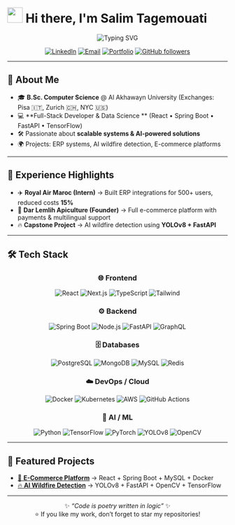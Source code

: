 # <img src="https://media.giphy.com/media/hvRJCLFzcasrR4ia7z/giphy.gif" width="35"> Hi there, I'm **Salim Tagemouati**

<div align="center">

<img src="https://readme-typing-svg.herokuapp.com?font=Fira+Code&size=28&duration=2500&pause=800&color=6366F1&center=true&vCenter=true&multiline=true&repeat=false&width=800&height=100&lines=Full-Stack+Developer+%7C+AI+Engineer;Turning+Ideas+Into+Impact+%F0%9F%9A%80" alt="Typing SVG" />

<br/>

[![LinkedIn](https://img.shields.io/badge/LinkedIn-0077B5?style=for-the-badge&logo=linkedin&logoColor=white)](https://www.linkedin.com/in/salim-tagemouati/)
[![Email](https://img.shields.io/badge/Email-EA4335?style=for-the-badge&logo=gmail&logoColor=white)](mailto:s.tagemouati@aui.ma)
[![Portfolio](https://img.shields.io/badge/Portfolio-1a1a2e?style=for-the-badge&logo=google-chrome&logoColor=white)](https://salimtag.github.io/)
[![GitHub followers](https://img.shields.io/github/followers/SalimTag?style=for-the-badge&logo=github&label=Follow&color=181717)](https://github.com/SalimTag?tab=followers)

</div>

---

## 🚀 About Me

- 🎓 **B.Sc. Computer Science** @ Al Akhawayn University (Exchanges: Pisa 🇮🇹, Zurich 🇨🇭, NYC 🇺🇸)  
- 💻 **Full-Stack Developer & Data Science ** (React • Spring Boot • FastAPI • TensorFlow)  
- 🛠️ Passionate about **scalable systems & AI-powered solutions**  
- 🌍 Projects: ERP systems, AI wildfire detection, E-commerce platforms  

---

## 💼 Experience Highlights

- ✈️ **Royal Air Maroc (Intern)** → Built ERP integrations for 500+ users, reduced costs **15%**  
- 🍯 **Dar Lemlih Apiculture (Founder)** → Full e-commerce platform with payments & multilingual support  
- 🔥 **Capstone Project** → AI wildfire detection using **YOLOv8 + FastAPI**  

---

## 🛠️ Tech Stack

<div align="center">

### 🌐 Frontend  
![React](https://img.shields.io/badge/React-20232A?style=for-the-badge&logo=react&logoColor=61DAFB)
![Next.js](https://img.shields.io/badge/Next.js-000000?style=for-the-badge&logo=nextdotjs&logoColor=white)
![TypeScript](https://img.shields.io/badge/TypeScript-007ACC?style=for-the-badge&logo=typescript&logoColor=white)
![Tailwind](https://img.shields.io/badge/Tailwind_CSS-38B2AC?style=for-the-badge&logo=tailwind-css&logoColor=white)

### ⚙️ Backend  
![Spring Boot](https://img.shields.io/badge/Spring_Boot-6DB33F?style=for-the-badge&logo=springboot&logoColor=white)
![Node.js](https://img.shields.io/badge/Node.js-43853D?style=for-the-badge&logo=node.js&logoColor=white)
![FastAPI](https://img.shields.io/badge/FastAPI-005571?style=for-the-badge&logo=fastapi&logoColor=white)
![GraphQL](https://img.shields.io/badge/GraphQL-E10098?style=for-the-badge&logo=graphql&logoColor=white)

### 🗄️ Databases  
![PostgreSQL](https://img.shields.io/badge/PostgreSQL-316192?style=for-the-badge&logo=postgresql&logoColor=white)
![MongoDB](https://img.shields.io/badge/MongoDB-4EA94B?style=for-the-badge&logo=mongodb&logoColor=white)
![MySQL](https://img.shields.io/badge/MySQL-4479A1?style=for-the-badge&logo=mysql&logoColor=white)
![Redis](https://img.shields.io/badge/Redis-DC382D?style=for-the-badge&logo=redis&logoColor=white)

### ☁️ DevOps / Cloud  
![Docker](https://img.shields.io/badge/Docker-2CA5E0?style=for-the-badge&logo=docker&logoColor=white)
![Kubernetes](https://img.shields.io/badge/Kubernetes-326CE5?style=for-the-badge&logo=kubernetes&logoColor=white)
![AWS](https://img.shields.io/badge/AWS-FF9900?style=for-the-badge&logo=amazonaws&logoColor=white)
![GitHub Actions](https://img.shields.io/badge/GitHub_Actions-2088FF?style=for-the-badge&logo=github-actions&logoColor=white)

### 🤖 AI / ML  
![Python](https://img.shields.io/badge/Python-3776AB?style=for-the-badge&logo=python&logoColor=white)
![TensorFlow](https://img.shields.io/badge/TensorFlow-FF6F00?style=for-the-badge&logo=tensorflow&logoColor=white)
![PyTorch](https://img.shields.io/badge/PyTorch-EE4C2C?style=for-the-badge&logo=pytorch&logoColor=white)
![YOLOv8](https://img.shields.io/badge/YOLOv8-00FFFF?style=for-the-badge&logo=yolo&logoColor=black)
![OpenCV](https://img.shields.io/badge/OpenCV-5C3EE8?style=for-the-badge&logo=opencv&logoColor=white)

</div>

---

## 🌟 Featured Projects

- [🍯 **E-Commerce Platform**](https://github.com/SalimTag/dar-lemlih-apiculture) → React + Spring Boot + MySQL + Docker  
- [🔥 **AI Wildfire Detection**](https://github.com/SalimTag/firedetection) → YOLOv8 + FastAPI + OpenCV + TensorFlow  

---

<div align="center">

✨ *“Code is poetry written in logic”* ✨  
⭐ If you like my work, don’t forget to star my repositories!  

</div>

